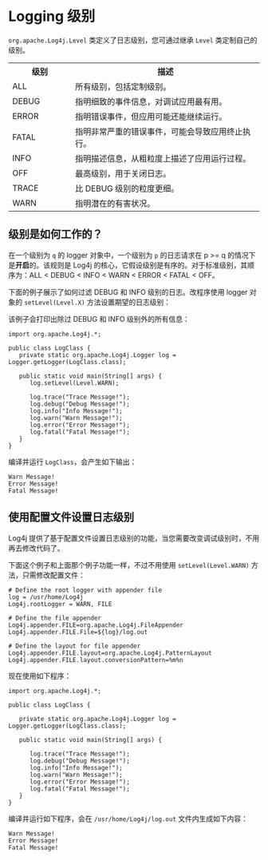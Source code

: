 # Logging 级别

`org.apache.Log4j.Level` 类定义了日志级别，您可通过继承 `Level` 类定制自己的级别。

<table class="table table-bordered">
<tbody><tr>
<th style="width:25%">级别</th>
<th>描述</th>
</tr>
<tr>
<td>ALL</td>
<td>所有级别，包括定制级别。</td>
</tr>
<tr>
<td>DEBUG</td>
<td>指明细致的事件信息，对调试应用最有用。</td>
</tr>
<tr>
<td>ERROR</td>
<td>指明错误事件，但应用可能还能继续运行。</td>
</tr>
<tr>
<td>FATAL</td>
<td>指明非常严重的错误事件，可能会导致应用终止执行。</td>
</tr>
<tr>
<td>INFO</td>
<td>指明描述信息，从粗粒度上描述了应用运行过程。</td>
</tr>
<tr>
<td>OFF</td>
<td>最高级别，用于关闭日志。</td>
</tr>
<tr>
<td>TRACE</td>
<td>比 DEBUG 级别的粒度更细。</td>
</tr>
<tr>
<td>WARN</td>
<td>指明潜在的有害状况。</td>
</tr>
</tbody></table>

## 级别是如何工作的？

在一个级别为 `q` 的 logger 对象中，一个级别为 `p` 的日志请求在 p >= q 的情况下是**开启**的。该规则是 Log4j 的核心，它假设级别是有序的。对于标准级别，其顺序为：ALL < DEBUG < INFO < WARN < ERROR < FATAL < OFF。

下面的例子展示了如何过滤 DEBUG 和 INFO 级别的日志。改程序使用 logger 对象的 `setLevel(Level.X)` 方法设置期望的日志级别：

该例子会打印出除过 DEBUG 和 INFO 级别外的所有信息：

```
import org.apache.Log4j.*;

public class LogClass {
   private static org.apache.Log4j.Logger log = Logger.getLogger(LogClass.class);
   
   public static void main(String[] args) {
      log.setLevel(Level.WARN);

      log.trace("Trace Message!");
      log.debug("Debug Message!");
      log.info("Info Message!");
      log.warn("Warn Message!");
      log.error("Error Message!");
      log.fatal("Fatal Message!");
   }
}
```

编译并运行 `LogClass`，会产生如下输出：

```
Warn Message!
Error Message!
Fatal Message!
```

## 使用配置文件设置日志级别

Log4j 提供了基于配置文件设置日志级别的功能，当您需要改变调试级别时，不用再去修改代码了。

下面这个例子和上面那个例子功能一样，不过不用使用 `setLevel(Level.WARN)` 方法，只需修改配置文件：

```
# Define the root logger with appender file
log = /usr/home/Log4j
Log4j.rootLogger = WARN, FILE

# Define the file appender
Log4j.appender.FILE=org.apache.Log4j.FileAppender
Log4j.appender.FILE.File=${log}/log.out

# Define the layout for file appender
Log4j.appender.FILE.layout=org.apache.Log4j.PatternLayout
Log4j.appender.FILE.layout.conversionPattern=%m%n
```

现在使用如下程序：

```
import org.apache.Log4j.*;

public class LogClass {

   private static org.apache.Log4j.Logger log = Logger.getLogger(LogClass.class);
   
   public static void main(String[] args) {
   
      log.trace("Trace Message!");
      log.debug("Debug Message!");
      log.info("Info Message!");
      log.warn("Warn Message!");
      log.error("Error Message!");
      log.fatal("Fatal Message!");
   }
}
```

编译并运行如下程序，会在 `/usr/home/Log4j/log.out` 文件内生成如下内容：

```
Warn Message!
Error Message!
Fatal Message!
```